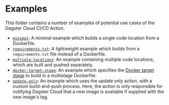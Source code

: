 # Examples

This folder contains a number of examples of potential use cases of the Dagster Cloud CI/CD Action.

- [`minimal`](./minimal): A minimal example which builds a single code location from a Dockerfile.
- [`requirements-txt`](./requirements-txt): A lightweight example which builds from a `requirements.txt`
file instead of a Dockerfile.
- [`multiple-locations`](./multiple-locations): An example containing multiple code locations,
which are built and pushed separately.
- [`docker-target-stage`](./docker-target-stage): An example which specifies the [Docker target stage](https://docs.docker.com/develop/develop-images/multistage-build/) to build in a multistage Dockerfile.
- [`update-only`](./update-only): An example which uses the update only action, with a custom build-and-push process. Here, the action is only responsible for notifying Dagster Cloud that a new image is available if supplied with the new image's tag.